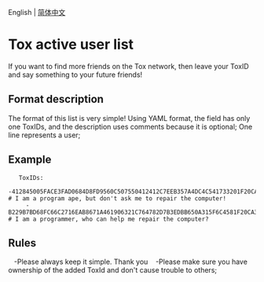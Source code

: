 English | [简体中文](./README.zh-CN.md) 

# Tox active user list
If you want to find more friends on the Tox network, then leave your ToxID and say something to your future friends!

## Format description
The format of this list is very simple! Using YAML format, the field has only one ToxIDs, and the description uses comments because it is optional;
One line represents a user;

## Example
```
   ToxIDs:
     -412845005FACE3FAD0684D8FD9560C507550412412C7EEB357A4DC4C541733201F20CA3D015D # I am a program ape, but don't ask me to repair the computer!
     -B229B7BD68FC66C2716EAB8671A461906321C764782D7B3EDBB650A315F6C4581F20CA3D015D # I am a programmer, who can help me repair the computer?
```

## Rules
   -Please always keep it simple. Thank you
   -Please make sure you have ownership of the added ToxId and don't cause trouble to others;
